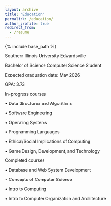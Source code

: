 ```yaml
---
layout: archive
title: "Education"
permalink: /education/
author_profile: true
redirect_from:
  - /resume
---
```


{% include base_path %}

Southern Illinois University Edwardsville

Bachelor of Science Computer Science Student

Expected graduation date: May 2026

GPA: 3.73


In-progress courses

•	Data Structures and Algorithms

•	Software Engineering

•	Operating Systems

•	Programming Languages

•	Ethical/Social Implications of Computing

•	Game Design, Development, and Technology

Completed courses

•	Database and Web System Development

•	Concepts of Computer Science

•	Intro to Computing

•	Intro to Computer Organization and Architecture

